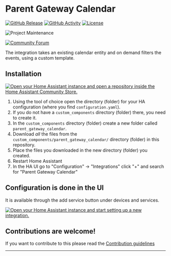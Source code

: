 # Parent Gateway Calendar

[![GitHub Release][releases-shield]][releases]
[![GitHub Activity][commits-shield]][commits]
[![License][license-shield]](LICENSE)

![Project Maintenance][maintenance-shield]

[![Community Forum][forum-shield]][forum]

The integration takes an existing calendar entity and on demand filters the events, using a custom template.

## Installation

[![Open your Home Assistant instance and open a repository inside the Home Assistant Community Store.](https://my.home-assistant.io/badges/hacs_repository.svg)](https://my.home-assistant.io/redirect/hacs_repository/?owner=JosephAbbey&repository=ha_parent_gateway_calendar&category=Integration)

1. Using the tool of choice open the directory (folder) for your HA configuration (where you find `configuration.yaml`).
1. If you do not have a `custom_components` directory (folder) there, you need to create it.
1. In the `custom_components` directory (folder) create a new folder called `parent_gateway_calendar`.
1. Download _all_ the files from the `custom_components/parent_gateway_calendar/` directory (folder) in this repository.
1. Place the files you downloaded in the new directory (folder) you created.
1. Restart Home Assistant
1. In the HA UI go to "Configuration" -> "Integrations" click "+" and search for "Parent Gateway Calendar"

## Configuration is done in the UI

It is available through the add service button under devices and services.

[![Open your Home Assistant instance and start setting up a new integration.](https://my.home-assistant.io/badges/config_flow_start.svg)](https://my.home-assistant.io/redirect/config_flow_start/?domain=parent_gateway_calendar)

<!---->

## Contributions are welcome!

If you want to contribute to this please read the [Contribution guidelines](CONTRIBUTING.md)

***

[ha_parent_gateway_calendar]: https://github.com/josephabbey/ha_parent_gateway_calendar
[commits-shield]: https://img.shields.io/github/commit-activity/y/josephabbey/ha_parent_gateway_calendar.svg?style=for-the-badge
[commits]: https://github.com/josephabbey/ha_parent_gateway_calendar/commits/main
[forum-shield]: https://img.shields.io/badge/community-forum-brightgreen.svg?style=for-the-badge
[forum]: https://community.home-assistant.io/
[license-shield]: https://img.shields.io/github/license/josephabbey/ha_parent_gateway_calendar.svg?style=for-the-badge
[maintenance-shield]: https://img.shields.io/badge/maintainer-Joakim%20Sørensen%20%40ludeeus-blue.svg?style=for-the-badge
[releases-shield]: https://img.shields.io/github/release/josephabbey/ha_parent_gateway_calendar.svg?style=for-the-badge
[releases]: https://github.com/josephabbey/ha_parent_gateway_calendar/releases
